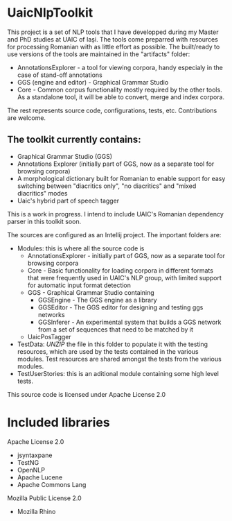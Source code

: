 ﻿# UaicNlpToolkit

This project is a set of NLP tools that I have developped during my Master and PhD studies at UAIC of Iași.
The tools come preparred with resources for processing Romanian with as little effort as possible. 
The built/ready to use versions of the tools are maintained in the "artifacts" folder:
- AnnotationsExplorer - a tool for viewing corpora, handy especialy in the case of stand-off annotations
- GGS (engine and editor) - Graphical Grammar Studio
- Core - Common corpus functionality mostly required by the other tools. As a standalone tool, it will be able to convert, merge and index corpora.


The rest represents source code, configurations, tests, etc. Contributions are welcome.

The toolkit currently contains:
- 
- Graphical Grammar Studio (GGS)
- Annotations Explorer (initially part of GGS, now as a separate tool for browsing corpora)
- A morphological dictionary built for Romanian to enable support for easy switching between "diacritics only", "no diacritics" and "mixed diacritics" modes
- Uaic's hybrid part of speech tagger

This is a work in progress. I intend to include UAIC's Romanian dependency parser in this toolkit soon.

The sources are configured as an Intellij project. The important folders are:
- Modules: this is where all the source code is
	- AnnotationsExplorer - initially part of GGS, now as a separate tool for browsing corpora
	- Core - Basic functionality for loading corpora in different formats that were frequently used in UAIC's NLP group, with limited support for automatic input format detection
	- GGS - Graphical Grammar Studio containing
		- GGSEngine - The GGS engine as a library
		- GGSEditor - The GGS editor for designing and testing ggs networks
		- GGSInferer - An experimental system that builds a GGS network from a set of sequences that need to be matched by it
	- UaicPosTagger
- TestData: *UNZIP* the file in this folder to populate it with the testing resources, which are used by the tests contained in the various modules. Test resources are shared amongst the tests from the various modules.
- TestUserStories: this is an aditional module containing some high level tests.



This source code is licensed under Apache License 2.0

# Included libraries
Apache License 2.0
- jsyntaxpane
- TestNG
- OpenNLP
- Apache Lucene
- Apache Commons Lang

Mozilla Public License 2.0
- Mozilla Rhino